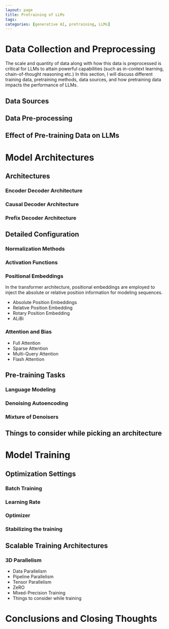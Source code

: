 ```yaml
---
layout: page
title: Pretraining of LLMs 
tags:  
categories: [generative AI, pretraining, LLMs]
---
```


# Data Collection and Preprocessing
The scale and quantity of data along with how this data is preprocessed is critical for LLMs to attain powerful capabilities (such as in-context learning, chain-of-thought reasoning etc.) In this section, I will discuss different training data, pretraining methods, data sources, and how pretraining data impacts the performance of LLMs. 

## Data Sources
## Data Pre-processing
## Effect of Pre-training Data on LLMs

# Model Architectures
## Architectures
### Encoder Decoder Architecture
### Causal Decoder Architecture
### Prefix Decoder Architecture
## Detailed Configuration
### Normalization Methods
### Activation Functions
### Positional Embeddings
In the transformer architecture, positional embeddings are employed to inject the absolute or relative position information for modeling sequences. 
- Absolute Position Embeddings
- Relative Position Embedding
- Rotary Position Embedding
- ALiBi
### Attention and Bias
- Full Attention 
- Sparse Attention
- Multi-Query Attention
- Flash Attention
## Pre-training Tasks
### Language Modeling
### Denoising Autoencoding
### Mixture of Denoisers
## Things to consider while picking an architecture

# Model Training
## Optimization Settings
### Batch Training
### Learning Rate
### Optimizer
### Stabilizing the training
## Scalable Training Architectures
### 3D Parallelism
- Data Parallelism
- Pipeline Parallelism
- Tensor Parallelism
- ZeRO
- Mixed-Precision Training
- Things to consider while training

# Conclusions and Closing Thoughts